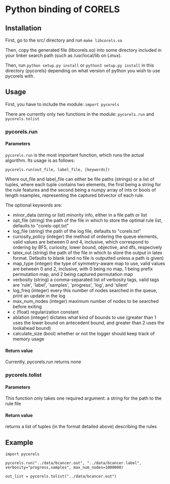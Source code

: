 # Python binding of CORELS

## Installation

First, go to the src/ directory and run `make libcorels.so`

Then, copy the generated file (libcorels.so) into some directory included in
your linker search path (such as /usr/local/lib on Linux).

Then, run `python setup.py install` or `python3 setup.py install` in this directory
(pycorels) depending on what version of python you wish to use pycorels with.

## Usage

First, you have to include the module:
`import pycorels`

There are currently only two functions in the module: `pycorels.run` and `pycorels.tolist`

### pycorels.run

#### Parameters

`pycorels.run` is the most important function, which runs the actual algorithm. Its usage is as follows:

`pycorels.run(out_file, label_file, [keywords])`

Where out_file and label_file can either be file paths (strings) or a list
of tuples, where each tuple contains two elements, the first being a string
for the rule features and the second being a numpy array of ints or bools
of length nsamples, representing the captured bitvector of each rule.

The optional keywords are:

- minor_data (string or list)       minority info, either in a file path or list
- opt_file (string)                 the path of the file in which to store the optimal rule list, defaults to "corels-opt.txt"
- log_file (string)                 the path of the log file, defaults to "corels.txt"
- curiosity_policy (integer)         the method of ordering the queue elements, valid values are between 0 and 4, inclusive, which correspond to ordering by BFS, curiosity, lower bound, objective, and dfs, respecively
- latex_out (string)                the path of the file in which to store the output in latex format. Defaults to blank (and no file is outputted unless a path is given)
- map_type (integer)                 the type of symmetry-aware map to use, valid values are between 0 and 2, inclusive, with 0 being no map, 1 being prefix permutation map, and 2 being captured permutation map
- verbosity (string)                a comma-separated list of verbosity tags, valid tags are 'rule', 'label', 'samples', 'progress', 'log', and 'silent'
- log_freq (integer)                 every this number of nodes searched in the queue, print an update in the log
- max_num_nodes (integer)           maximum number of nodes to be searched before exiting
- c (float)                         regularization constant
- ablation (integer)                dictates what kind of bounds to use (greater than 1 uses the lower bound on antecedent bound, and greater than 2 uses the lookahead bound)
- calculate_size (bool)             whether or not the logger should keep track of memory usage

#### Return value

Currently, pycorels.run returns none


### pycorels.tolist

#### Parameters

This function only takes one required argument: a string for the path to
the rule file

#### Return value

returns a list of tuples (in the format detailed above) describing the rules

## Example

~~~~
import pycorels

pycorels.run("../data/bcancer.out", "../data/bcancer.label", verbosity="progress,samples", max_num_nodes=1000000)

out_list = pycorels.tolist("../data/bcancer.out")
~~~~
